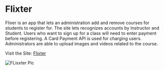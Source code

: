 # Flixter

Flixer is an app that lets an administration add and remove courses for students to register for. The site lets recognizes accounts by Instructor and Student. Users who want to sign up for a class will need to enter payment before registering. A Card Payment API is used for charging users. Administrators are able to upload images and videos related to the course. 

Visit the Site: [Flixter](https://flixter-philip-cox.herokuapp.com/)

![FLisxter Pic](https://philipcox.netlify.app/flixter.png)
